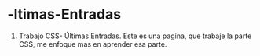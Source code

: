 # -ltimas-Entradas
1) Trabajo CSS- Últimas Entradas.
Este es una pagina, que trabaje la parte CSS, me enfoque mas en aprender esa parte. 
